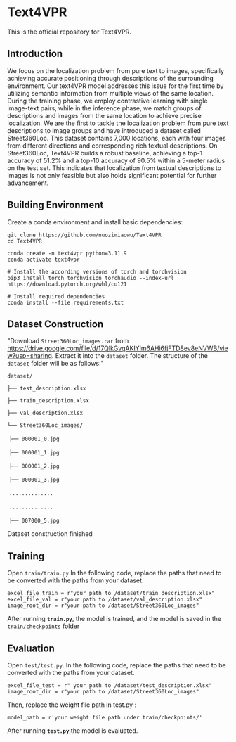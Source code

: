 # Text4VPR

This is the official repository for Text4VPR.



## Introduction

We focus on the localization problem from pure text to images, specifically achieving accurate positioning through descriptions of the surrounding environment. Our text4VPR model addresses this issue for the first time by utilizing semantic information from multiple views of the same location. During the training phase, we employ contrastive learning with single image-text pairs, while in the inference phase, we match groups of descriptions and images from the same location to achieve precise localization. We are the first to tackle the localization problem from pure text descriptions to image groups and have introduced a dataset called Street360Loc. This dataset contains 7,000 locations, each with four images from different directions and corresponding rich textual descriptions. On Street360Loc, Text4VPR builds a robust baseline, achieving a top-1 accuracy of 51.2% and a top-10 accuracy of 90.5% within a 5-meter radius on the test set. This indicates that localization from textual descriptions to images is not only feasible but also holds significant potential for further advancement.

## Building Environment

Create a conda environment and install basic dependencies:

```
git clone https://github.com/nuozimiaowu/Text4VPR
cd Text4VPR

conda create -n text4vpr python=3.11.9
conda activate text4vpr

# Install the according versions of torch and torchvision
pip3 install torch torchvision torchaudio --index-url https://download.pytorch.org/whl/cu121

# Install required dependencies
conda install --file requirements.txt
```

## Dataset Construction

"Download `Street360Loc_images.rar` from https://drive.google.com/file/d/17QlkGvgAKIYlm6AHi6fjFTD8ev8eNVWB/view?usp=sharing. Extract it into the `dataset` folder. The structure of the `dataset` folder will be as follows:"

`dataset/`

`├── test_description.xlsx`

`├── train_description.xlsx`

`├── val_description.xlsx`

`└── Street360Loc_images/`

​         `├── 000001_0.jpg`

​         `├── 000001_1.jpg`

​         `├── 000001_2.jpg`

​         `├── 000001_3.jpg`

​          `..............`

​          `..............`

​         `├── 007000_5.jpg`

Dataset construction finished



## Training

Open `train/train.py` In the following code, replace the paths that need to be converted with the paths from your dataset.

```
excel_file_train = r"your path to /dataset/train_description.xlsx"
excel_file_val = r"your path to /dataset/val_description.xlsx"
image_root_dir = r"your path to /dataset/Street360Loc_images"
```

After running **`train.py`**, the model is trained, and the model is saved in the `train/checkpoints` folder

## Evaluation

Open `test/test.py`. In the following code, replace the paths that need to be converted with the paths from your dataset.

```
excel_file_test = r" your path to /dataset/test_description.xlsx"
image_root_dir = r"your path to /dataset/Street360Loc_images"
```

Then, replace the weight file path in test.py :

```
model_path = r'your weight file path under train/checkpoints/'  
```

After running **`test.py`**,the model is evaluated.

